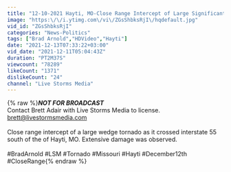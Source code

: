 ```yaml
---
title: "12-10-2021 Hayti, MO-Close Range Intercept of Large Significant Tornado Crossing I-55"
image: "https:\/\/i.ytimg.com\/vi\/ZGsShbksRjI\/hqdefault.jpg"
vid_id: "ZGsShbksRjI"
categories: "News-Politics"
tags: ["Brad Arnold","HDVideo","Hayti"]
date: "2021-12-13T07:33:22+03:00"
vid_date: "2021-12-11T05:04:43Z"
duration: "PT2M37S"
viewcount: "78289"
likeCount: "1371"
dislikeCount: "24"
channel: "Live Storms Media"
---
```

{% raw %}***NOT FOR BROADCAST***<br />Contact Brett Adair with Live Storms Media to license.<br />brett@livestormsmedia.com<br /><br />Close range intercept of a large wedge tornado as it crossed interstate 55 south of the of Hayti, MO. Extensive damage was observed. <br /><br />#BradArnold #LSM #Tornado #Missouri #Hayti #December12th #CloseRange{% endraw %}
